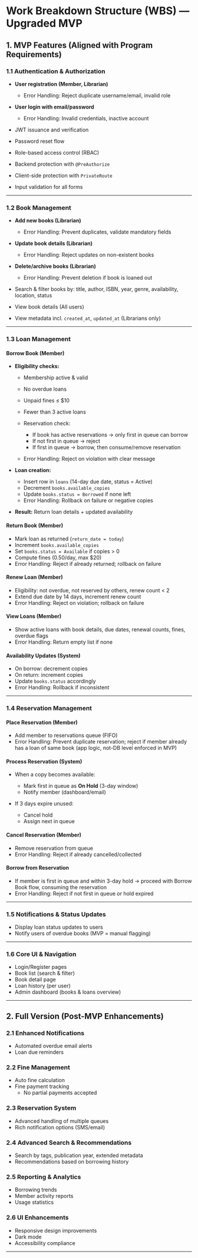 # Work Breakdown Structure (WBS) — Upgraded MVP

## 1. MVP Features (Aligned with Program Requirements)

### 1.1 Authentication & Authorization

- **User registration (Member, Librarian)**

  - Error Handling: Reject duplicate username/email, invalid role

- **User login with email/password**

  - Error Handling: Invalid credentials, inactive account

- JWT issuance and verification
- Password reset flow
- Role-based access control (RBAC)
- Backend protection with `@PreAuthorize`
- Client-side protection with `PrivateRoute`
- Input validation for all forms

---

### 1.2 Book Management

- **Add new books (Librarian)**

  - Error Handling: Prevent duplicates, validate mandatory fields

- **Update book details (Librarian)**

  - Error Handling: Reject updates on non-existent books

- **Delete/archive books (Librarian)**

  - Error Handling: Prevent deletion if book is loaned out

- Search & filter books by: title, author, ISBN, year, genre, availability, location, status
- View book details (All users)
- View metadata incl. `created_at`, `updated_at` (Librarians only)

---

### 1.3 Loan Management

#### Borrow Book (Member)

- **Eligibility checks:**

  - Membership active & valid
  - No overdue loans
  - Unpaid fines ≤ \$10
  - Fewer than 3 active loans
  - Reservation check:

    - If book has active reservations → only first in queue can borrow
    - If not first in queue → reject
    - If first in queue → borrow, then consume/remove reservation

  - Error Handling: Reject on violation with clear message

- **Loan creation:**

  - Insert row in `loans` (14-day due date, status = Active)
  - Decrement `books.available_copies`
  - Update `books.status = Borrowed` if none left
  - Error Handling: Rollback on failure or negative copies

- **Result:** Return loan details + updated availability

#### Return Book (Member)

- Mark loan as returned (`return_date = today`)
- Increment `books.available_copies`
- Set `books.status = Available` if copies > 0
- Compute fines (0.50/day, max \$20)
- Error Handling: Reject if already returned; rollback on failure

#### Renew Loan (Member)

- Eligibility: not overdue, not reserved by others, renew count < 2
- Extend due date by 14 days, increment renew count
- Error Handling: Reject on violation; rollback on failure

#### View Loans (Member)

- Show active loans with book details, due dates, renewal counts, fines, overdue flags
- Error Handling: Return empty list if none

#### Availability Updates (System)

- On borrow: decrement copies
- On return: increment copies
- Update `books.status` accordingly
- Error Handling: Rollback if inconsistent

---

### 1.4 Reservation Management

#### Place Reservation (Member)

- Add member to reservations queue (FIFO)
- Error Handling: Prevent duplicate reservation; reject if member already has a loan of same book (app logic, not-DB level enforced in MVP)

#### Process Reservation (System)

- When a copy becomes available:

  - Mark first in queue as **On Hold** (3-day window)
  - Notify member (dashboard/email)

- If 3 days expire unused:

  - Cancel hold
  - Assign next in queue

#### Cancel Reservation (Member)

- Remove reservation from queue
- Error Handling: Reject if already cancelled/collected

#### Borrow from Reservation

- If member is first in queue and within 3-day hold → proceed with Borrow Book flow, consuming the reservation
- Error Handling: Reject if not first in queue or hold expired

---

### 1.5 Notifications & Status Updates

- Display loan status updates to users
- Notify users of overdue books (MVP = manual flagging)

---

### 1.6 Core UI & Navigation

- Login/Register pages
- Book list (search & filter)
- Book detail page
- Loan history (per user)
- Admin dashboard (books & loans overview)

---

## 2. Full Version (Post-MVP Enhancements)

### 2.1 Enhanced Notifications

- Automated overdue email alerts
- Loan due reminders

### 2.2 Fine Management

- Auto fine calculation
- Fine payment tracking
  - No partial payments accepted

### 2.3 Reservation System

- Advanced handling of multiple queues
- Rich notification options (SMS/email)

### 2.4 Advanced Search & Recommendations

- Search by tags, publication year, extended metadata
- Recommendations based on borrowing history

### 2.5 Reporting & Analytics

- Borrowing trends
- Member activity reports
- Usage statistics

### 2.6 UI Enhancements

- Responsive design improvements
- Dark mode
- Accessibility compliance

---
